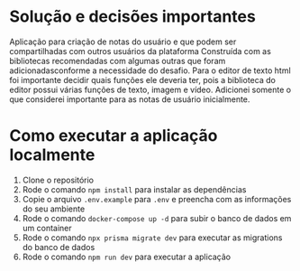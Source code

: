 # Solução e decisões importantes

Aplicação para criação de notas do usuário e que podem ser compartilhadas com outros usuários da plataforma
Construída com as bibliotecas recomendadas com algumas outras que foram adicionadasconforme a necessidade do desafio.
Para o editor de texto html foi importante decidir quais funções ele deveria ter, pois a biblioteca do editor possui
várias funções de texto, imagem e vídeo. Adicionei somente o que considerei importante para as notas de usuário inicialmente.

# Como executar a aplicação localmente

1. Clone o repositório
2. Rode o comando `npm install` para instalar as dependências
3. Copie o arquivo `.env.example` para `.env` e preencha com as informações do seu ambiente
4. Rode o comando `docker-compose up -d` para subir o banco de dados em um container
5. Rode o comando `npx prisma migrate dev` para executar as migrations do banco de dados
6. Rode o comando `npm run dev` para executar a aplicação
